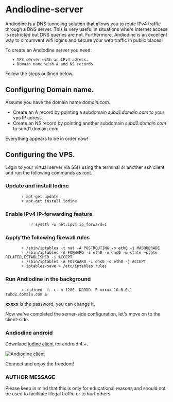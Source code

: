 # Andiodine-server
Andiodine is a DNS tunneling solution that allows you to route IPv4 traffic through a DNS server. This is very useful in situations where internet access is restricted but DNS queries are not. Furthermore, Andiodine is an excellent way to circumvent wifi logins and secure your web traffic in public places!

To create an Andiodine server you need:

       ✦ VPS server with an IPv4 adress.
       ✦ Domain name with A and NS records.

Follow the steps outlined below.
     
## Configuring Domain name.

Assume you have the domain name *domain.com*. 
  
  - Create an A record by pointing a subdomain  *subd1.domain.com* to your vps IP adress.
  - Create an NS record by pointing another subdomain  *subd2.domain.com* to subd1.domain.com.
  
Everything appears to be in order now!

## Configuring the VPS.

Login to your virtual server via SSH using the terminal or another ssh client and run the following commands as root.

### Update and install Iodine

           ♯ apt-get update
           ♯ apt-get install iodine
           
### Enable IPv4 IP-forwarding feature
```
           ♯ sysctl -w net.ipv4.ip_forward=1
```          
### Apply the following firewall rules
           
           ♯ /sbin/iptables -t nat -A POSTROUTING -o eth0 -j MASQUERADE
           ♯ /sbin/iptables -A FORWARD -i eth0 -o dns0 -m state –state RELATED,ESTABLISHED -j ACCEPT
           ♯ /sbin/iptables -A FOlRWARD -i dns0 -o eth0 -j ACCEPT
           ♯ iptables-save > /etc/iptables.rules
           
### Run Andiodine in the background

           ♯ iodined -f -c -m 1280 -DDDDD -P xxxxx 10.0.0.1 subd2.domain.com &
           
**xxxxx** is the password, you can change it.

Now we've completed the server-side configuration, let's move on to the client-side.

### Andiodine android
Downlaod [iodine client](https://f-droid.org/en/packages/org.xapek.andiodine/)  for android 4.+. 

![Andiodine client](https://raw.githubusercontent.com/etriZiko/Andiodine-server/master/Iodine.jpg)

Connect and enjoy the freedom!

### AUTHOR MESSAGE
Please keep in mind that this is only for educational reasons and should not be used to facilitate illegal traffic or to hurt others.
